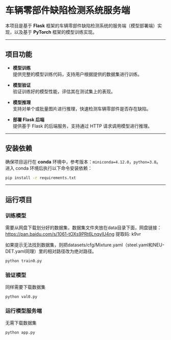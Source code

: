 # 车辆零部件缺陷检测系统服务端

本项目是基于 **Flask** 框架的车辆零部件缺陷检测系统的服务端（模型部署端）实现，以及基于 **PyTorch** 框架的模型训练实现。

---

## 项目功能

- **模型训练**  
  提供完整的模型训练代码，支持用户根据提供的数据集进行训练。
  
- **模型验证**  
  验证训练好的模型性能，评估其在测试集上的表现。

- **模型推理**  
  支持对单个或批量图片进行推理，快速检测车辆零部件是否存在缺陷。

- **部署 Flask 后端**  
  提供基于 Flask 的后端服务，支持通过 HTTP 请求调用模型进行推理。

---

## 安装依赖

确保项目运行在 **conda** 环境中，参考版本：`miniconda=4.12.0`，`python=3.8`。  
进入 conda 环境后执行以下命令安装依赖：

```bash
pip install -r requirements.txt
```

---

## 运行项目

### 训练模型
需要从网盘下载划分好的数据集，数据集文件夹放在data目录下面，网盘链接：
https://pan.baidu.com/s/1061-tOXs9PRt6LnqylU4ng 提取码: k9vr

如果提示无法找到数据集，则把datasets/cfg/Mixture.yaml（steel.yaml和NEU-DET.yaml同理）里的相对路径改为绝对路径。

```bash
python train0.py
```

### 验证模型
同样需要下载数据集

```bash
python val0.py
```

### 运行模型服务端
无需下载数据集

```bahs
python app.py
